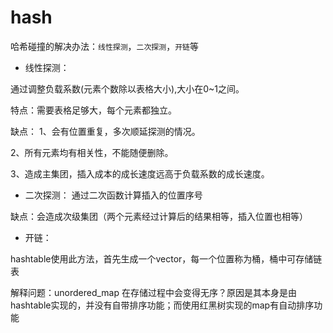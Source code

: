 # hash

哈希碰撞的解决办法：`线性探测`，`二次探测`，`开链`等

- 线性探测：
  
通过调整负载系数(元素个数除以表格大小),大小在0~1之间。

特点：需要表格足够大，每个元素都独立。

缺点：
1、会有位置重复，多次顺延探测的情况。

2、所有元素均有相关性，不能随便删除。

3、造成主集团，插入成本的成长速度远高于负载系数的成长速度。

- 二次探测：
  通过二次函数计算插入的位置序号
  
缺点：会造成次级集团（两个元素经过计算后的结果相等，插入位置也相等）
  
- 开链：
  
hashtable使用此方法，首先生成一个vector，每一个位置称为桶，桶中可存储链表

解释问题：unordered_map 在存储过程中会变得无序？原因是其本身是由hashtable实现的，并没有自带排序功能；而使用红黑树实现的map有自动排序功能

